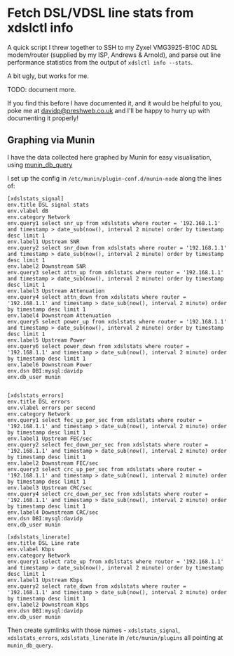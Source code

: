 # Fetch DSL/VDSL line stats from xdslctl info

A quick script I threw together to SSH to my Zyxel VMG3925-B10C ADSL
modem/router (supplied by my ISP, Andrews & Arnold), and parse out
line performance statistics from the output of `xdslctl info --stats`.

A bit ugly, but works for me.

TODO: document more.

If you find this before I have documented it, and it would be helpful to you,
poke me at davidp@preshweb.co.uk and I'll be happy to hurry up with documenting
it properly!


## Graphing via Munin

I have the data collected here graphed by Munin for easy visualisation, using 
[munin_db_query](https://github.com/bigpresh/misc-scripts/tree/master/munin_db_query)

I set up the config in `/etc/munin/plugin-conf.d/munin-node` along the lines
of:

```
[xdslstats_signal]
env.title DSL signal stats
env.vlabel dB
env.category Network
env.query1 select snr_up from xdslstats where router = '192.168.1.1' and timestamp > date_sub(now(), interval 2 minute) order by timestamp desc limit 1
env.label1 Upstream SNR
env.query2 select snr_down from xdslstats where router = '192.168.1.1' and timestamp > date_sub(now(), interval 2 minute) order by timestamp desc limit 1
env.label2 Downstream SNR
env.query3 select attn_up from xdslstats where router = '192.168.1.1' and timestamp > date_sub(now(), interval 2 minute) order by timestamp desc limit 1
env.label3 Upstream Attenuation
env.query4 select attn_down from xdslstats where router = '192.168.1.1' and timestamp > date_sub(now(), interval 2 minute) order by timestamp desc limit 1
env.label4 Downstream Attenuation
env.query5 select power_up from xdslstats where router = '192.168.1.1' and timestamp > date_sub(now(), interval 2 minute) order by timestamp desc limit 1
env.label5 Upstream Power
env.query6 select power_down from xdslstats where router = '192.168.1.1' and timestamp > date_sub(now(), interval 2 minute) order by timestamp desc limit 1
env.label6 Downstream Power
env.dsn DBI:mysql:davidp
env.db_user munin


[xdslstats_errors]
env.title DSL errors
env.vlabel errors per second
env.category Network
env.query1 select fec_up_per_sec from xdslstats where router = '192.168.1.1' and timestamp > date_sub(now(), interval 2 minute) order by timestamp desc limit 1
env.label1 Upstream FEC/sec
env.query2 select fec_down_per_sec from xdslstats where router = '192.168.1.1' and timestamp > date_sub(now(), interval 2 minute) order by timestamp desc limit 1
env.label2 Downstream FEC/sec
env.query3 select crc_up_per_sec from xdslstats where router = '192.168.1.1' and timestamp > date_sub(now(), interval 2 minute) order by timestamp desc limit 1
env.label3 Upstream CRC/sec
env.query4 select crc_down_per_sec from xdslstats where router = '192.168.1.1' and timestamp > date_sub(now(), interval 2 minute) order by timestamp desc limit 1
env.label4 Downstream CRC/sec
env.dsn DBI:mysql:davidp
env.db_user munin

[xdslstats_linerate]
env.title DSL Line rate
env.vlabel Kbps
env.category Network
env.query1 select rate_up from xdslstats where router = '192.168.1.1' and timestamp > date_sub(now(), interval 2 minute) order by timestamp desc limit 1
env.label1 Upstream Kbps
env.query2 select rate_down from xdslstats where router = '192.168.1.1' and timestamp > date_sub(now(), interval 2 minute) order by timestamp desc limit 1
env.label2 Downstream Kbps
env.dsn DBI:mysql:davidp
env.db_user munin
```

Then create symlinks with those names - `xdslstats_signal`, `xdslstats_errors`,
`xdslstats_linerate` in `/etc/munin/plugins` all pointing at `munin_db_query`.


